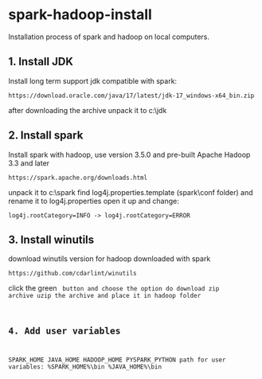 # spark-hadoop-install
Installation process of spark and hadoop on local computers.

## 1. Install JDK
Install long term support jdk compatible with spark:
```
https://download.oracle.com/java/17/latest/jdk-17_windows-x64_bin.zip
```
after downloading the archive unpack it to c:\jdk

## 2. Install spark
Install spark with hadoop, use version 3.5.0 and pre-built Apache Hadoop 3.3 and later
```
https://spark.apache.org/downloads.html
```
unpack it to c:\spark
find log4j.properties.template (spark\conf folder) and rename it to log4j.properties
open it up and change:
```
log4j.rootCategory=INFO -> log4j.rootCategory=ERROR
```
## 3. Install winutils
download winutils version for hadoop downloaded with spark
```
https://github.com/cdarlint/winutils
```
click the green <Code> button and choose the option do download zip archive
uzip the archive and place it in hadoop folder

## 4. Add user variables

SPARK_HOME 
JAVA_HOME
HADOOP_HOME
PYSPARK_PYTHON
path for user variables:
%SPARK_HOME%\bin
%JAVA_HOME%\bin



